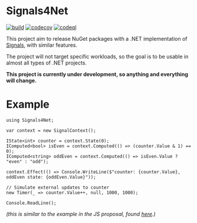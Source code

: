 Signals4Net
===

[![build](https://github.com/lassevk/Signals4Net/actions/workflows/build.yml/badge.svg)](https://github.com/lassevk/Signals4Net/actions/workflows/build.yml)
[![codecov](https://codecov.io/github/lassevk/Signals4Net/graph/badge.svg?token=M7F5JUBV7W)](https://codecov.io/github/lassevk/Signals4Net)
[![codeql](https://github.com/lassevk/Signals4Net/actions/workflows/github-code-scanning/codeql/badge.svg)](https://github.com/lassevk/Signals4Net/actions/workflows/github-code-scanning/codeql)

This project aim to release NuGet packages with a .NET implementation of [Signals](https://github.com/proposal-signals/proposal-signals), with similar features.

The project will not target specific workloads, so the goal is to be usable in almost all types of .NET projects.

**This project is currently under development, so anything and everything will change.**

Example
===

    using Signals4Net;
    
    var context = new SignalContext();
    
    IState<int> counter = context.State(0);
    IComputed<bool> isEven = context.Computed(() => (counter.Value & 1) == 0);
    IComputed<string> oddEven = context.Computed(() => isEven.Value ? "even" : "odd");
    
    context.Effect(() => Console.WriteLine($"counter: {counter.Value}, oddEven state: {oddEven.Value}"));
    
    // Simulate external updates to counter
    new Timer(_ => counter.Value++, null, 1000, 1000);
    
    Console.ReadLine();

*(this is similar to the example in the JS proposal, found [here](https://github.com/proposal-signals/proposal-signals/tree/main?tab=readme-ov-file#example---a-signals-counter).)*
